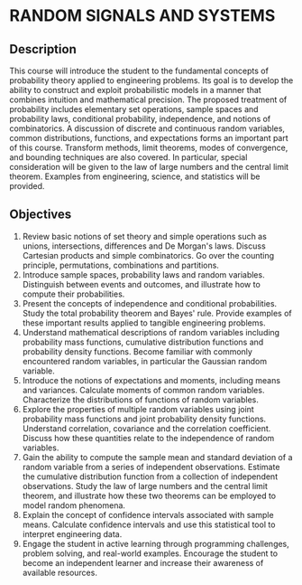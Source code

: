 
# RANDOM SIGNALS AND SYSTEMS


## Description

This course will introduce the student to the fundamental concepts of probability theory applied to engineering problems.
Its goal is to develop the ability to construct and exploit probabilistic models in a manner that combines intuition and mathematical precision.
The proposed treatment of probability includes elementary set operations, sample spaces and probability laws, conditional probability, independence, and notions of combinatorics.
A discussion of discrete and continuous random variables, common distributions, functions, and expectations forms an important part of this course.
Transform methods, limit theorems, modes of convergence, and bounding techniques are also covered.
In particular, special consideration will be given to the law of large numbers and the central limit theorem.
Examples from engineering, science, and statistics will be provided.


## Objectives

1. Review basic notions of set theory and simple operations such as unions, intersections, differences and De Morgan's laws.
Discuss Cartesian products and simple combinatorics.
Go over the counting principle, permutations, combinations and partitions.
2. Introduce sample spaces, probability laws and random variables.
Distinguish between events and outcomes, and illustrate how to compute their probabilities.
3. Present the concepts of independence and conditional probabilities.
Study the total probability theorem and Bayes' rule.
Provide examples of these important results applied to tangible engineering problems.
4. Understand mathematical descriptions of random variables including probability mass functions, cumulative distribution functions and probability density functions. 
Become familiar with commonly encountered random variables, in particular the Gaussian random variable.
5. Introduce the notions of expectations and moments, including means and variances.
Calculate moments of common random variables.
Characterize the distributions of functions of random variables.
6. Explore the properties of multiple random variables using joint probability mass functions and joint probability density functions.
Understand correlation, covariance and the correlation coefficient.
Discuss how these quantities relate to the independence of random variables.
7. Gain the ability to compute the sample mean and standard deviation of a random variable from a series of independent observations.
Estimate the cumulative distribution function from a collection of independent observations.
Study the law of large numbers and the central limit theorem, and illustrate how these two theorems can be employed to model random phenomena.
8. Explain the concept of confidence intervals associated with sample means.
Calculate confidence intervals and use this statistical tool to interpret engineering data.
9. Engage the student in active learning through programming challenges, problem solving, and real-world examples.
Encourage the student to become an independent learner and increase their awareness of available resources.
